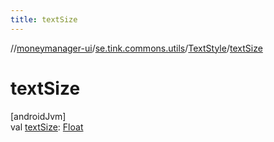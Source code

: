 ```yaml
---
title: textSize
---
```

//[moneymanager-ui](../../../index.html)/[se.tink.commons.utils](../index.html)/[TextStyle](index.html)/[textSize](text-size.html)



# textSize



[androidJvm]\
val [textSize](text-size.html): [Float](https://kotlinlang.org/api/latest/jvm/stdlib/kotlin/-float/index.html)




